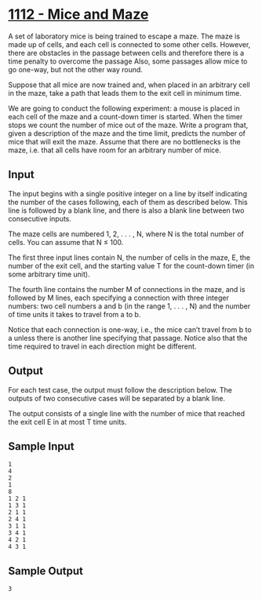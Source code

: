 # [1112 - Mice and Maze](https://uva.onlinejudge.org/index.php?option=com_onlinejudge&Itemid=8&page=show_problem&problem=3553)

A set of laboratory mice is being trained to escape a maze. The maze is made up of cells, and each
cell is connected to some other cells. However, there are obstacles in the passage between cells and
therefore there is a time penalty to overcome the passage Also, some passages allow mice to go one-way,
but not the other way round.

Suppose that all mice are now trained and, when placed in an arbitrary cell in the maze, take a
path that leads them to the exit cell in minimum time.

We are going to conduct the following experiment: a mouse is placed in each cell of the maze and
a count-down timer is started. When the timer stops we count the number of mice out of the maze.
Write a program that, given a description of the maze and the time limit, predicts the number of
mice that will exit the maze. Assume that there are no bottlenecks is the maze, i.e. that all cells have
room for an arbitrary number of mice.


## Input
The input begins with a single positive integer on a line by itself indicating the number of the cases
following, each of them as described below. This line is followed by a blank line, and there is also a
blank line between two consecutive inputs.

The maze cells are numbered 1, 2, . . . , N, where N is the total number of cells. You can assume
that N ≤ 100.

The first three input lines contain N, the number of cells in the maze, E, the number of the exit
cell, and the starting value T for the count-down timer (in some arbitrary time unit).

The fourth line contains the number M of connections in the maze, and is followed by M lines, each
specifying a connection with three integer numbers: two cell numbers a and b (in the range 1, . . . , N)
and the number of time units it takes to travel from a to b.

Notice that each connection is one-way, i.e., the mice can’t travel from b to a unless there is another
line specifying that passage. Notice also that the time required to travel in each direction might be
different.


## Output
For each test case, the output must follow the description below. The outputs of two consecutive cases
will be separated by a blank line.

The output consists of a single line with the number of mice that reached the exit cell E in at most
T time units.

## Sample Input
```
1
4
2
1
8
1 2 1
1 3 1
2 1 1
2 4 1
3 1 1
3 4 1
4 2 1
4 3 1
```

## Sample Output
```
3
```